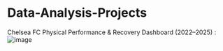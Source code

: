 # Data-Analysis-Projects
Chelsea FC Physical Performance & Recovery Dashboard (2022–2025) :
![image](https://github.com/user-attachments/assets/75be3e27-aacd-4dc9-b846-724ce0d9a45f)
